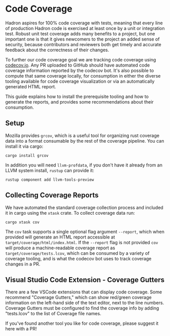 # Code Coverage

Hadron aspires for 100% code coverage with tests, meaning that every line of production Hadron
code is exercised at least once by a unit or integration test. Robust unit test coverage adds many
benefits to a project, but one important one is that it gives newcomers to the project an added 
sense of security, because contributors and reviewers both get timely and accurate feedback about
the correctness of their changes.

To further our code coverage goal we are tracking code coverage using
[codecov.io](https://app.codecov.io/gh/hadron-sclang/hadron). Any PR uploaded to GitHub should have
automated code coverage information reported by the codecov bot. It's also possible to compute that
same coverage locally, for consumption in either the diverse tooling available for code coverage
visualization or via an automatically generated HTML report.

This guide explains how to install the prerequisite tooling and how to generate the reports, and
provides some recommendations about their consumption.

## Setup

Mozilla provides `grcov`, which is a useful tool for organizing rust coverage data into a format
consumable by the rest of the coverage pipeline. You can install it via cargo:

```
cargo install grcov
```

In addition you will need `llvm-profdata`, if you don't have it already from an LLVM system
install, `rustup` can provide it:

```
rustup component add llvm-tools-preview
```

## Collecting Coverage Reports

We have automated the standard coverage collection process and included it in cargo using the 
`xtask` crate. To collect coverage data run:

```
cargo xtask cov
```

The `cov` task supports a single optional flag argument `--report`, which when provided will
generate an HTML report accessible at `target/coverage/html/index.html`. If the `--report` flag is
not provided `cov` will produce a machine-readable coverage report as
`target/coverage/tests.lcov`, which can be consumed by a variety of coverage tooling, and is
what the codecov bot uses to track coverage changes in a PR.

## Visual Studio Code Extension - Coverage Gutters

There are a few VSCode extensions that can display code coverage. Some recommend "Coverage
Gutters," which can show red/green coverage information on the left-hand side of the text editor,
next to the line numbers. Coverage Gutters must be configured to find the coverage info by adding
"tests.lcov" to the list of Coverage file names.

If you've found another tool you like for code coverage, please suggest it here with a PR!
